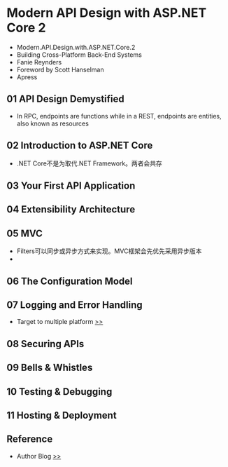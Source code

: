 # Modern API Design with ASP.NET Core 2
- Modern.API.Design.with.ASP.NET.Core.2
- Building Cross-Platform Back-End Systems
- Fanie Reynders
- Foreword by Scott Hanselman
- Apress
## 01 API Design Demystified

- In RPC, endpoints are functions while in a REST, endpoints are entities, also known as resources

## 02 Introduction to ASP.NET Core

- .NET Core不是为取代.NET Framework。两者会共存

## 03 Your First API Application

## 04 Extensibility Architecture

## 05 MVC

* Filters可以同步或异步方式来实现。MVC框架会先优先采用异步版本
* 

## 06 The Configuration Model

## 07 Logging and Error Handling

- Target to multiple platform [>>](https://docs.microsoft.com/en-us/dotnet/core/tutorials/libraries)

## 08 Securing APIs

## 09 Bells & Whistles

## 10 Testing & Debugging

## 11 Hosting & Deployment

## Reference

- Author Blog [>>](https://reynders.co/)

